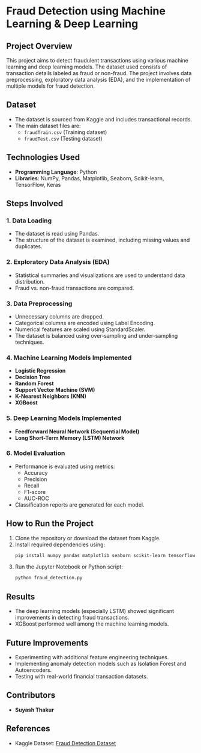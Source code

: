 # Fraud Detection using Machine Learning & Deep Learning

## Project Overview
This project aims to detect fraudulent transactions using various machine learning and deep learning models. The dataset used consists of transaction details labeled as fraud or non-fraud. The project involves data preprocessing, exploratory data analysis (EDA), and the implementation of multiple models for fraud detection.

## Dataset
- The dataset is sourced from Kaggle and includes transactional records.
- The main dataset files are:
  - `fraudTrain.csv` (Training dataset)
  - `fraudTest.csv` (Testing dataset)

## Technologies Used
- **Programming Language**: Python
- **Libraries**: NumPy, Pandas, Matplotlib, Seaborn, Scikit-learn, TensorFlow, Keras

## Steps Involved
### 1. Data Loading
- The dataset is read using Pandas.
- The structure of the dataset is examined, including missing values and duplicates.

### 2. Exploratory Data Analysis (EDA)
- Statistical summaries and visualizations are used to understand data distribution.
- Fraud vs. non-fraud transactions are compared.

### 3. Data Preprocessing
- Unnecessary columns are dropped.
- Categorical columns are encoded using Label Encoding.
- Numerical features are scaled using StandardScaler.
- The dataset is balanced using over-sampling and under-sampling techniques.

### 4. Machine Learning Models Implemented
- **Logistic Regression**
- **Decision Tree**
- **Random Forest**
- **Support Vector Machine (SVM)**
- **K-Nearest Neighbors (KNN)**
- **XGBoost**

### 5. Deep Learning Models Implemented
- **Feedforward Neural Network (Sequential Model)**
- **Long Short-Term Memory (LSTM) Network**

### 6. Model Evaluation
- Performance is evaluated using metrics:
  - Accuracy
  - Precision
  - Recall
  - F1-score
  - AUC-ROC
- Classification reports are generated for each model.

## How to Run the Project
1. Clone the repository or download the dataset from Kaggle.
2. Install required dependencies using:
   ```bash
   pip install numpy pandas matplotlib seaborn scikit-learn tensorflow keras xgboost
   ```
3. Run the Jupyter Notebook or Python script:
   ```bash
   python fraud_detection.py
   ```

## Results
- The deep learning models (especially LSTM) showed significant improvements in detecting fraud transactions.
- XGBoost performed well among the machine learning models.

## Future Improvements
- Experimenting with additional feature engineering techniques.
- Implementing anomaly detection models such as Isolation Forest and Autoencoders.
- Testing with real-world financial transaction datasets.

## Contributors
- **Suyash Thakur**

## References
- Kaggle Dataset: [Fraud Detection Dataset](https://www.kaggle.com/datasets/kartik2112/fraud-detection/data)
